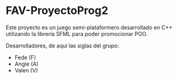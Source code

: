 # FAV-ProyectoProg2

Este proyecto es un juego semi-plataformero desarrollado en C++ utilizando la librería SFML para poder promocionar POO.

Desarrolladores, de aquí las siglas del grupo:
- Fede (F)
- Angie (A)
- Valen (V)